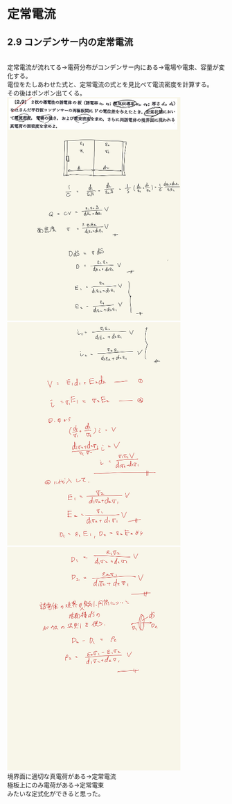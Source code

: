 <script type="text/javascript" async src="https://cdnjs.cloudflare.com/ajax/libs/mathjax/2.7.7/MathJax.js?config=TeX-MML-AM_CHTML">

</script>

<script type="text/x-mathjax-config">
 MathJax.Hub.Config({
 tex2jax: {
 inlineMath: [['$', '$'] ],
 displayMath: [ ['$$','$$'], ["\\[","\\]"] ]
 }
 });
</script>

# 定常電流
## 2.9 コンデンサー内の定常電流 

<br>
定常電流が流れてる→電荷分布がコンデンサー内にある→電場や電束、容量が変化する。
<br>
電位をたしあわせた式と、定常電流の式とを見比べて電流密度を計算する。
<br>
その後はポンポン出てくる。
<br>

<img width="400" alt="electromagnetism-73" src="./images/sc-9/Electromagnetism-73.jpg">
<img width="400" alt="electromagnetism-74" src="./images/sc-9/Electromagnetism-74.jpg">
<img width="400" alt="electromagnetism-75" src="./images/sc-9/Electromagnetism-75.jpg">

<br>
境界面に適切な真電荷がある→定常電流
<br>
極板上にのみ電荷がある→定常電束
<br>
みたいな定式化ができると思った。
